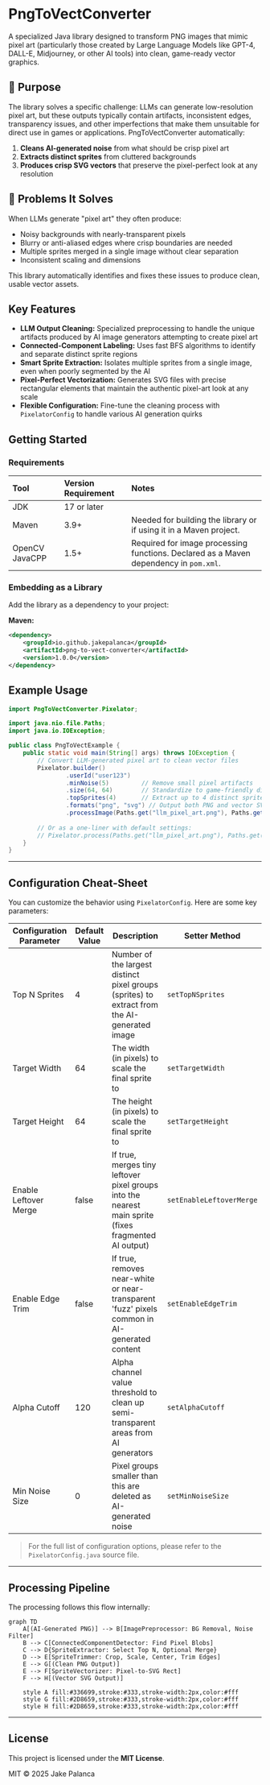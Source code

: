 # PngToVectConverter

A specialized Java library designed to transform PNG images that mimic pixel art (particularly those created by Large Language
Models like GPT-4, DALL-E, Midjourney, or other AI tools) into clean, game-ready vector graphics.

## 🎯 Purpose

The library solves a specific challenge: LLMs can generate low-resolution pixel art, but these outputs typically contain 
artifacts, inconsistent edges, transparency issues, and other imperfections that make them unsuitable for direct use in 
games or applications. PngToVectConverter automatically:

1. **Cleans AI-generated noise** from what should be crisp pixel art
2. **Extracts distinct sprites** from cluttered backgrounds
3. **Produces crisp SVG vectors** that preserve the pixel-perfect look at any resolution

## 🧹 Problems It Solves

When LLMs generate "pixel art" they often produce:
- Noisy backgrounds with nearly-transparent pixels
- Blurry or anti-aliased edges where crisp boundaries are needed
- Multiple sprites merged in a single image without clear separation
- Inconsistent scaling and dimensions

This library automatically identifies and fixes these issues to produce clean, usable vector assets.

## Key Features

* **LLM Output Cleaning:** Specialized preprocessing to handle the unique artifacts produced by AI image generators attempting to create pixel art
* **Connected-Component Labeling:** Uses fast BFS algorithms to identify and separate distinct sprite regions
* **Smart Sprite Extraction:** Isolates multiple sprites from a single image, even when poorly segmented by the AI
* **Pixel-Perfect Vectorization:** Generates SVG files with precise rectangular elements that maintain the authentic pixel-art look at any scale
* **Flexible Configuration:** Fine-tune the cleaning process with `PixelatorConfig` to handle various AI generation quirks

## Getting Started

### Requirements

| Tool           | Version Requirement | Notes                                                                                 |
|:---------------|:--------------------|:--------------------------------------------------------------------------------------|
| JDK            | 17 or later         |                                                                                       |
| Maven          | 3.9+                | Needed for building the library or if using it in a Maven project.                    |
| OpenCV JavaCPP | 1.5+                | Required for image processing functions. Declared as a Maven dependency in `pom.xml`. |

### Embedding as a Library

Add the library as a dependency to your project:

**Maven:**

```xml
<dependency>
    <groupId>io.github.jakepalanca</groupId>
    <artifactId>png-to-vect-converter</artifactId>
    <version>1.0.0</version>
</dependency>
```

## Example Usage

```java
import PngToVectConverter.Pixelator;

import java.nio.file.Paths;
import java.io.IOException;

public class PngToVectExample {
    public static void main(String[] args) throws IOException {
        // Convert LLM-generated pixel art to clean vector files
        Pixelator.builder()
                .userId("user123")
                .minNoise(5)         // Remove small pixel artifacts
                .size(64, 64)        // Standardize to game-friendly dimensions
                .topSprites(4)       // Extract up to 4 distinct sprites 
                .formats("png", "svg") // Output both PNG and vector SVG
                .processImage(Paths.get("llm_pixel_art.png"), Paths.get("game_assets"));
                
        // Or as a one-liner with default settings:
        // Pixelator.process(Paths.get("llm_pixel_art.png"), Paths.get("game_assets"));
    }
}
```

---

## Configuration Cheat-Sheet

You can customize the behavior using `PixelatorConfig`. Here are some key parameters:

| Configuration Parameter | Default Value | Description                                                                                        | Setter Method            |
|-------------------------|---------------|----------------------------------------------------------------------------------------------------|--------------------------|
| Top N Sprites           | 4             | Number of the largest distinct pixel groups (sprites) to extract from the AI-generated image       | `setTopNSprites`         |
| Target Width            | 64            | The width (in pixels) to scale the final sprite to                                                | `setTargetWidth`         |
| Target Height           | 64            | The height (in pixels) to scale the final sprite to                                               | `setTargetHeight`        |
| Enable Leftover Merge   | false         | If true, merges tiny leftover pixel groups into the nearest main sprite (fixes fragmented AI output) | `setEnableLeftoverMerge` |
| Enable Edge Trim        | false         | If true, removes near-white or near-transparent 'fuzz' pixels common in AI-generated content      | `setEnableEdgeTrim`      |
| Alpha Cutoff            | 120           | Alpha channel value threshold to clean up semi-transparent areas from AI generators               | `setAlphaCutoff`         |
| Min Noise Size          | 0             | Pixel groups smaller than this are deleted as AI-generated noise                                  | `setMinNoiseSize`        |

> For the full list of configuration options, please refer to the `PixelatorConfig.java` source file.

---

## Processing Pipeline

The processing follows this flow internally:

```mermaid
graph TD
    A[(AI-Generated PNG)] --> B[ImagePreprocessor: BG Removal, Noise Filter]
    B --> C[ConnectedComponentDetector: Find Pixel Blobs]
    C --> D{SpriteExtractor: Select Top N, Optional Merge}
    D --> E[SpriteTrimmer: Crop, Scale, Center, Trim Edges]
    E --> G[(Clean PNG Output)]
    E --> F[SpriteVectorizer: Pixel-to-SVG Rect]
    F --> H[(Vector SVG Output)]

    style A fill:#336699,stroke:#333,stroke-width:2px,color:#fff
    style G fill:#2D8659,stroke:#333,stroke-width:2px,color:#fff
    style H fill:#2D8659,stroke:#333,stroke-width:2px,color:#fff
```

---

## License

This project is licensed under the **MIT License**.

MIT © 2025 Jake Palanca
